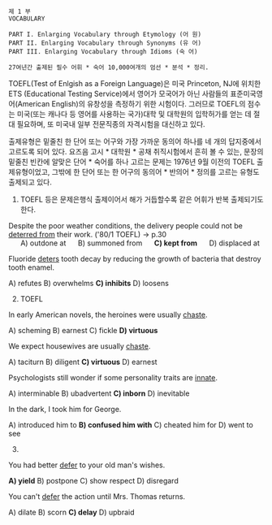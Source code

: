     제 1 부
    VOCABULARY
    
    PART I. Enlarging Vocabulary through Etymology (어 원)
    PART II. Enlarging Vocabulary through Synonyms (유 어)
    PART III. Enlarging Vocabulary through Idioms (숙 어)
    
    27여년간 출제된 필수 어휘 * 숙어 10,000여개의 엄선 * 분석 * 정리.
    
  TOEFL(Test of Enlgish as a Foreign Language)은 미국 Princeton, NJ에 위치한 ETS (Educational Testing Service)에서 영어가 모국어가 아닌 사람들의 표준미국영어(American English)의 유창성을 측정하기 위한 시험이다. 그러므로 TOEFL의 점수는 미국(또는 캐나다 등 영어를 사용하는 국가)대학 및 대학원의 입학허가를 얻는 데 절대 필요하며, 또 미국내 일부 전문직종의 자격시험을 대신하고 있다.
  
  출제유형은 밑줄친 한 단어 또는 어구와 가장 가까운 동의어 하나를 네 개의 답지중에서 고르도록 되어 있다. 요즈음 고시 * 대학원 * 공채 취직시험에서 흔히 볼 수 있는, 문장의 밑줄친 빈칸에 알맞은 단어 * 숙어를 하나 고르는 문제는 1976년 9월 이전의 TOEFL 출제유형이었고, 그밖에 한 단어 또는 한 어구의 동의어 * 반의어 * 정의를 고르는 유형도 출제되고 있다.
  
  1. TOEFL 등은 문제은행식 출제이어서 해가 거듭할수록 같은 어휘가 반복 출제되기도 한다.

  Despite the poor weather conditions, the delivery people could not be <ins>deterred from</ins> their work. ('80/1 TOEFL) -> p.30  
  &nbsp;&nbsp;&nbsp;&nbsp;&nbsp;&nbsp;A) outdone at&nbsp;&nbsp;&nbsp;&nbsp;&nbsp;&nbsp;B) summoned from&nbsp;&nbsp;&nbsp;&nbsp;&nbsp;&nbsp;**C) kept from**&nbsp;&nbsp;&nbsp;&nbsp;&nbsp;&nbsp;D) displaced at

Fluoride <ins>deters</ins> tooth decay by reducing the growth of bacteria that destroy tooth enamel. 
   
   A) refutes B) overwhelms **C) inhibits** D) loosens
  
  2. TOEFL 
 
 In early American novels, the heroines were usually <ins>chaste</ins>.
   
   A) scheming B) earnest C) fickle **D) virtuous**
   
   We expect housewives are usually <ins>chaste</ins>.
  
   A) taciturn B) diligent **C) virtuous** D) earnest
 
 Psychologists still wonder if some personality traits are <ins>innate</ins>.
  
   A) interminable B) ubadvertent **C) inborn** D) inevitable
  
  In the dark, I took him for George.
  
   A) introduced him to           **B) confused him with**
   C) cheated him for               D) went to see
  
  3.
   
   You had better <ins>defer</ins> to your old man's wishes.
  
  **A) yield** B) postpone C) show respect D) disregard
 
 You can't <ins>defer</ins> the action until Mrs. Thomas returns.
   
   A) dilate B) scorn **C) delay** D) upbraid
